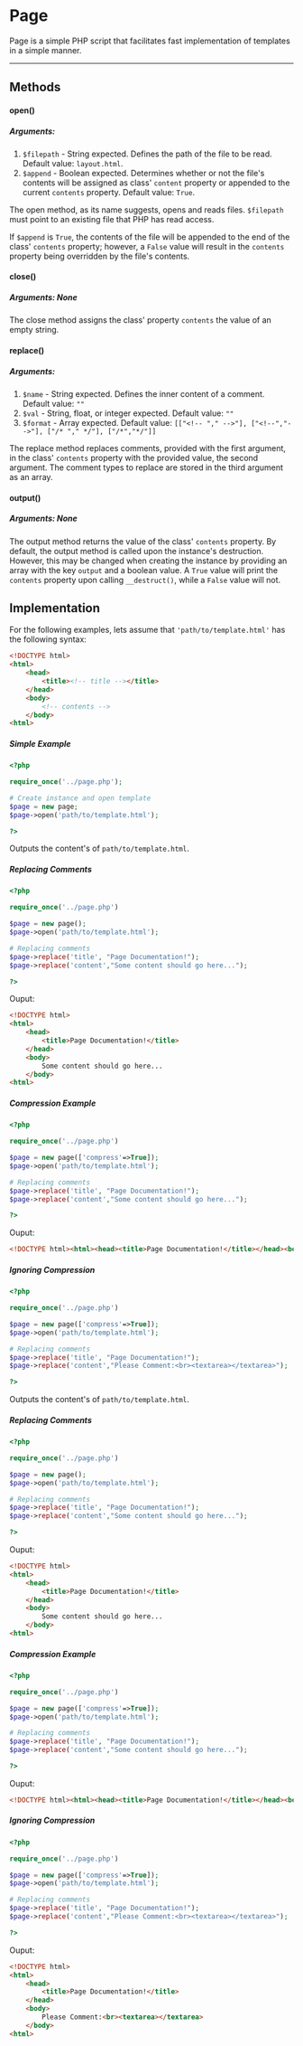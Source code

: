 # Page

Page is a simple PHP script that facilitates fast implementation of templates in a simple manner.

___

## Methods

#### open()
##### Arguments:
 1. ```$filepath```	- String expected.  Defines the path of the file to be read.  Default value: ```layout.html```.
 2. ```$append```	- Boolean expected.  Determines whether or not the file's contents will be assigned as class'
 ```content``` property or appended to the current ```contents``` property.  Default value: ```True```.

The open method, as its name suggests, opens and reads files.  ```$filepath``` must point to an existing file
that PHP has read access.

If ```$append``` is ```True```, the contents
of the file will be appended to the end of the class' ```contents``` property; however, a ```False``` value will
result in the ```contents``` property being overridden by the file's contents.

#### close()
##### Arguments: **None**

The close method assigns the class' property ```contents``` the value of an empty string.

#### replace()
##### Arguments:
 1. ```$name```		- String expected.  Defines the inner content of a comment.  Default value: ```""```
 2. ```$val```		- String, float, or integer expected.  Default value: ```""```
 3. ```$format```	- Array expected.  Default value: ```[["<!-- "," -->"], ["<!--","-->"], ["/* "," */"],
 ["/*","*/"]]```

The replace method replaces comments, provided with the first argument, in the class' ```contents``` property
with the provided value, the second argument.  The comment types to replace are stored in the third argument as
an array.

#### output()
##### Arguments: **None**

The output method returns the value of the class' ```contents``` property.  By default, the output method is
called upon the instance's destruction.  However, this may be changed when creating the instance by providing an
array with the key ```output``` and a boolean value.  A ```True``` value will print the ```contents``` property
upon calling ```__destruct()```, while a ```False``` value will not.


## Implementation

For the following examples, lets assume that ```'path/to/template.html'``` has the following syntax:

```html
<!DOCTYPE html>
<html>
	<head>
		<title><!-- title --></title>
	</head>
	<body>
		<!-- contents -->
	</body>
<html>
```

##### Simple Example
```php
<?php

require_once('../page.php');

# Create instance and open template
$page = new page;
$page->open('path/to/template.html');

?>
```

Outputs the content's of ```path/to/template.html```.

##### Replacing Comments

```php
<?php

require_once('../page.php')

$page = new page();
$page->open('path/to/template.html');

# Replacing comments
$page->replace('title', "Page Documentation!");
$page->replace('content',"Some content should go here...");

?>
```

Ouput:
```html
<!DOCTYPE html>
<html>
	<head>
		<title>Page Documentation!</title>
	</head>
	<body>
		Some content should go here...
	</body>
<html>
```

##### Compression Example

```php
<?php

require_once('../page.php')

$page = new page(['compress'=>True]);
$page->open('path/to/template.html');

# Replacing comments
$page->replace('title', "Page Documentation!");
$page->replace('content',"Some content should go here...");

?>
```

Ouput:
```html
<!DOCTYPE html><html><head><title>Page Documentation!</title></head><body>Some content should go here...</body><html>
```

##### Ignoring Compression

```php
<?php

require_once('../page.php')

$page = new page(['compress'=>True]);
$page->open('path/to/template.html');

# Replacing comments
$page->replace('title', "Page Documentation!");
$page->replace('content',"Please Comment:<br><textarea></textarea>");

?>
```

Outputs the content's of ```path/to/template.html```.

##### Replacing Comments

```php
<?php

require_once('../page.php')

$page = new page();
$page->open('path/to/template.html');

# Replacing comments
$page->replace('title', "Page Documentation!");
$page->replace('content',"Some content should go here...");

?>
```

Ouput:
```html
<!DOCTYPE html>
<html>
	<head>
		<title>Page Documentation!</title>
	</head>
	<body>
		Some content should go here...
	</body>
<html>
```

##### Compression Example

```php
<?php

require_once('../page.php')

$page = new page(['compress'=>True]);
$page->open('path/to/template.html');

# Replacing comments
$page->replace('title', "Page Documentation!");
$page->replace('content',"Some content should go here...");

?>
```

Ouput:
```html
<!DOCTYPE html><html><head><title>Page Documentation!</title></head><body>Some content should go here...</body><html>
```

##### Ignoring Compression

```php
<?php

require_once('../page.php')

$page = new page(['compress'=>True]);
$page->open('path/to/template.html');

# Replacing comments
$page->replace('title', "Page Documentation!");
$page->replace('content',"Please Comment:<br><textarea></textarea>");

?>
```

Ouput:
```html
<!DOCTYPE html>
<html>
	<head>
		<title>Page Documentation!</title>
	</head>
	<body>
		Please Comment:<br><textarea></textarea>
	</body>
<html>
```